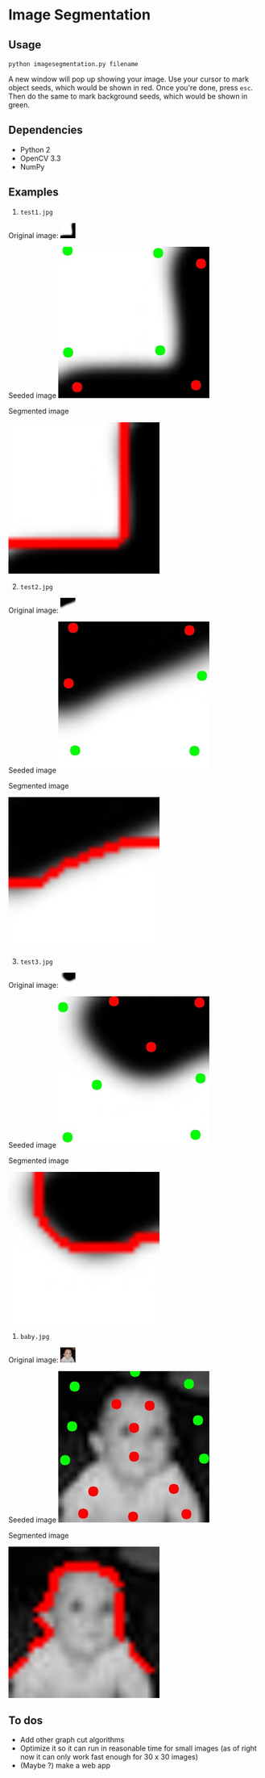 # Image Segmentation

## Usage
``` 
python imagesegmentation.py filename
```

A new window will pop up showing your image. Use your cursor to mark object seeds, which would be shown in red. Once you're done, press `esc`. Then do the same to mark background seeds, which would be shown in green.

## Dependencies

- Python 2
- OpenCV 3.3
- NumPy

## Examples

1. `test1.jpg`

Original image:
![test1.jpg](test1.jpg)

Seeded image
![test1seeds.jpg](test1seeds.jpg)

Segmented image

![test1cut.jpg](test1cut.jpg)

2. `test2.jpg`

Original image:
![test2.jpg](test2.jpg)

Seeded image
![test2seeds.jpg](test2seeds.jpg)

Segmented image

![test2cut.jpg](test2cut.jpg)

3. `test3.jpg`

Original image:
![test3.jpg](test3.jpg)

Seeded image
![test3seeds.jpg](test3seeds.jpg)

Segmented image

![test3cut.jpg](test3cut.jpg)


1. `baby.jpg`

Original image:
![baby.jpg](baby.jpg)

Seeded image
![babyseeds.jpg](babyseeds.jpg)

Segmented image

![babycut.jpg](babycut.jpg)

## To dos

- Add other graph cut algorithms
- Optimize it so it can run in reasonable time for small images (as of right now it can only work fast enough for 30 x 30 images)
- (Maybe ?) make a web app
